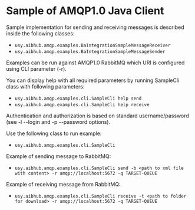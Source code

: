 # Sample of AMQP1.0 Java Client

Sample implementation for sending and receiving messages is described inside the following classes:

- `usy.aibhub.amqp.examples.BaIntegrationSampleMessageReceiver`
- `usy.aibhub.amqp.examples.BaIntegrationSampleMessageSender`

Examples can be run against AMQP1.0 RabbitMQ which URI is configured using CLI parameter (-r).

You can display help with all required parameters by running SampleCli class with following parameters:

- `usy.aibhub.amqp.examples.cli.SampleCli help send`
- `usy.aibhub.amqp.examples.cli.SampleCli help receive`

Authentication and authorization is based on standard username/password (see -l --login and -p --password options).

Use the following class to run example:

- `usy.aibhub.amqp.examples.cli.SampleCli`

Example of sending message to RabbitMQ:
- `usy.aibhub.amqp.examples.cli.SampleCli send -b <path to xml file with content> -r amqp://localhost:5672 -q TARGET-QUEUE`

Example of receiving message from RabbitMQ:
- `usy.aibhub.amqp.examples.cli.SampleCli receive -t <path to folder for download> -r amqp://localhost:5672 -q TARGET-QUEUE`

